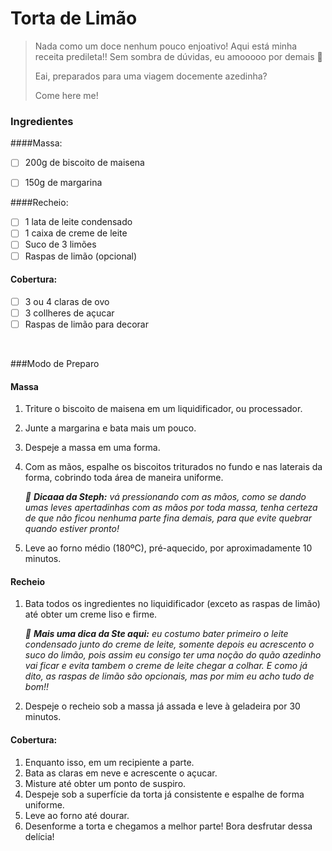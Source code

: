 # Torta de Limão  

> Nada como um doce nenhum pouco enjoativo! Aqui está minha receita predileta!! Sem sombra de dúvidas, eu amooooo por demais :blue_heart:
>
> Eai, preparados para uma viagem docemente azedinha?
>
> 
>
> Come here me! 

### **Ingredientes**

####Massa:

- [ ] 200g de biscoito de maisena
- [ ] 150g de margarina


####Recheio:

- [ ] 1 lata de leite condensado
- [ ] 1 caixa de creme de leite
- [ ] Suco de 3 limões
- [ ] Raspas de limão (opcional)

#### Cobertura:

- [ ] 3 ou 4 claras de ovo 
- [ ] 3 collheres de açucar
- [ ] Raspas de limão para decorar

​

###Modo de Preparo

#### Massa

1. Triture o biscoito de maisena em um liquidificador, ou processador.
2. Junte a margarina e bata mais um pouco.
3. Despeje a massa em uma forma.
4. Com as mãos, espalhe os biscoitos triturados no fundo e nas laterais da forma, cobrindo toda área de maneira uniforme. 

   *:star2: **Dicaaa da Steph:** vá pressionando com as mãos, como se dando umas leves apertadinhas com as mãos por toda massa, tenha certeza de que não ficou nenhuma parte fina demais, para que evite quebrar quando estiver pronto!*
5. Leve ao forno médio (180ºC), pré-aquecido, por aproximadamente 10 minutos.

#### Recheio

1. Bata todos os ingredientes no liquidificador (exceto as raspas de limão) até obter um creme liso e firme.

   *:star2: **Mais uma dica da Ste aqui:** eu costumo bater primeiro o leite condensado junto do creme de leite, somente depois eu acrescento o suco do limão, pois assim eu consigo ter uma noção do quão azedinho vai ficar e evita tambem o creme de leite chegar a colhar. E como já dito, as raspas de limão são opcionais, mas por mim eu acho tudo de bom!!* 
2. Despeje o recheio sob a massa já assada e leve à geladeira por 30 minutos.

#### Cobertura:

1. Enquanto isso, em um recipiente a parte.
2. Bata as claras em neve e acrescente o açucar.
3. Misture até obter um ponto de suspiro.
4. Despeje sob a superfície da torta já consistente e espalhe de forma uniforme. 
5. Leve ao forno até dourar.
6. Desenforme a torta e chegamos a melhor parte! Bora desfrutar dessa delícia!